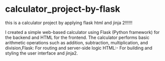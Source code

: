 # calculator_project-by-flask
this is a calculator project by applying flask html and jinja 2!!!!!!

I created a simple web-based calculator using Flask (Python framework) for the backend and HTML for the frontend. The calculator performs basic arithmetic operations such as addition, subtraction, multiplication, and division,Flask: For routing and server-side logic  HTML:- For building and styling the user interface and jinja2.

